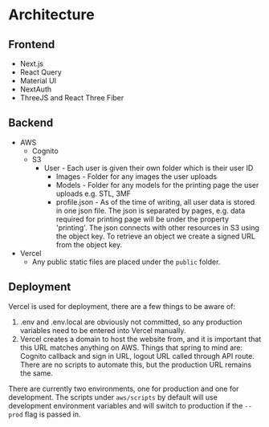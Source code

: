 # Architecture

## Frontend

- Next.js
- React Query
- Material UI
- NextAuth
- ThreeJS and React Three Fiber

## Backend

- AWS
  - Cognito
  - S3
    - User - Each user is given their own folder which is their user ID
      - Images - Folder for any images the user uploads
      - Models - Folder for any models for the printing page the user uploads e.g. STL, 3MF
      - profile.json - As of the time of writing, all user data is stored in one json file. The json is separated by pages, e.g. data required for printing page will be under the property 'printing'. The json connects with other resources in S3 using the object key. To retrieve an object we create a signed URL from the object key.
- Vercel
  - Any public static files are placed under the `public` folder.

## Deployment

Vercel is used for deployment, there are a few things to be aware of:

1. .env and .env.local are obviously not committed, so any production variables need to be entered into Vercel manually.
2. Vercel creates a domain to host the website from, and it is important that this URL matches anything on AWS. Things that spring to mind are: Cognito callback and sign in URL, logout URL called through API route. There are no scripts to automate this, but the production URL remains the same.

There are currently two environments, one for production and one for development. The scripts under `aws/scripts` by default will use development environment variables and will switch to production if the `--prod` flag is passed in.
